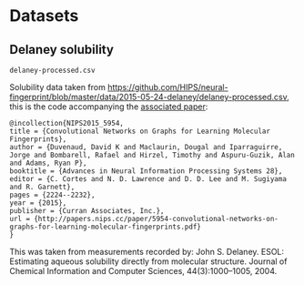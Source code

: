 # Datasets

## Delaney solubility
 `delaney-processed.csv`
  
 Solubility data taken from https://github.com/HIPS/neural-fingerprint/blob/master/data/2015-05-24-delaney/delaney-processed.csv, 
this is the code accompanying the [associated paper](http://papers.nips.cc/paper/5954-convolutional-networks-on-graphs-for-learning-molecular-fingerprints):
```text
@incollection{NIPS2015_5954,
title = {Convolutional Networks on Graphs for Learning Molecular Fingerprints},
author = {Duvenaud, David K and Maclaurin, Dougal and Iparraguirre, Jorge and Bombarell, Rafael and Hirzel, Timothy and Aspuru-Guzik, Alan and Adams, Ryan P},
booktitle = {Advances in Neural Information Processing Systems 28},
editor = {C. Cortes and N. D. Lawrence and D. D. Lee and M. Sugiyama and R. Garnett},
pages = {2224--2232},
year = {2015},
publisher = {Curran Associates, Inc.},
url = {http://papers.nips.cc/paper/5954-convolutional-networks-on-graphs-for-learning-molecular-fingerprints.pdf}
}
```
This was taken from measurements recorded by:
John S. Delaney. ESOL: Estimating aqueous solubility directly from molecular structure. Journal of Chemical Information and Computer Sciences, 44(3):1000–1005, 2004.